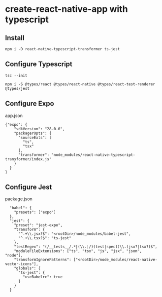 # create-react-native-app with typescript

## Install

`npm i -D react-native-typescript-transformer ts-jest`

## Configure Typescript

`tsc --init`

`npm i -S @types/react @types/react-native @types/react-test-renderer @types/jest`

## Configure Expo

app.json

```
{"expo": {
    "sdkVersion": "28.0.0",
    "packagerOpts": {
      "sourceExts": [
        "ts",
        "tsx"
      ],
      "transformer": "node_modules/react-native-typescript-transformer/index.js"
    }
  }
}
```

## Configure Jest

package.json

```
  "babel": {
    "presets": ["expo"]
  },
  "jest": {
    "preset": "jest-expo",
    "transform": {
      "^.+\\.jsx?$": "<rootDir>/node_modules/babel-jest",
      "^.+\\.tsx?$": "ts-jest"
    },
    "testRegex": "(/__tests__/.*|(\\.|/)(test|spec))\\.(jsx?|tsx?)$",
    "moduleFileExtensions": ["ts", "tsx", "js", "jsx", "json", "node"],
    "transformIgnorePatterns": ["<rootDir>/node_modules/react-native-vector-icons"],
    "globals": {
      "ts-jest": {
        "useBabelrc": true
      }
    }
  }
```
